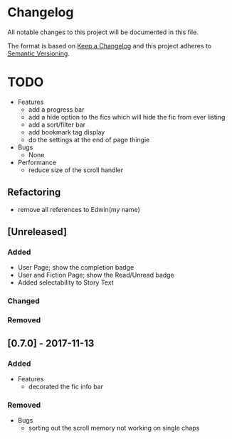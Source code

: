 # Changelog
All notable changes to this project will be documented in this file.

The format is based on [Keep a Changelog](http://keepachangelog.com/en/1.0.0/)
and this project adheres to [Semantic Versioning](http://semver.org/spec/v2.0.0.html).

# TODO
- Features
    * add a progress bar
    * add a hide option to the fics which will hide the fic from ever listing
    * add a sort/filter bar
    * add bookmark tag display 
    * do the settings at the end of page thingie    
- Bugs 
    * None
- Performance
    * reduce size of the scroll handler

## Refactoring
* remove all references to Edwin(my name)

## [Unreleased]
### Added
* User Page; show the completion badge
* User and Fiction Page; show the Read/Unread badge
* Added selectability to Story Text

### Changed
### Removed

## [0.7.0] - 2017-11-13
### Added
- Features
    * decorated the fic info bar
### Removed
- Bugs 
    * sorting out the  scroll memory not working on single chaps
